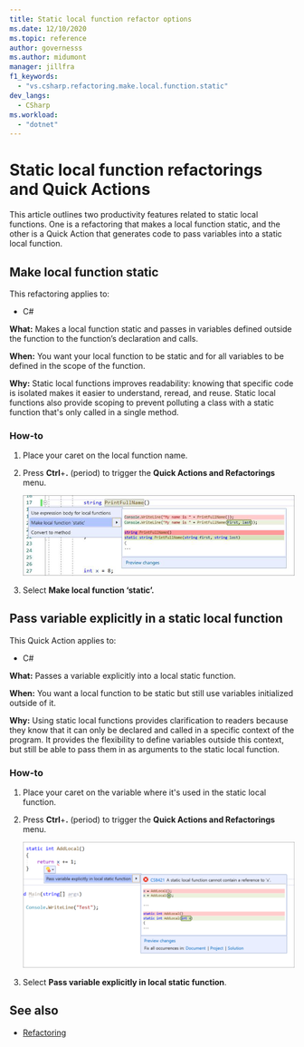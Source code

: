 ```yaml
---
title: Static local function refactor options
ms.date: 12/10/2020
ms.topic: reference
author: governesss
ms.author: midumont
manager: jillfra
f1_keywords:
  - "vs.csharp.refactoring.make.local.function.static"
dev_langs:
  - CSharp
ms.workload:
  - "dotnet"
---
```

# Static local function refactorings and Quick Actions

This article outlines two productivity features related  to static local functions. One is a refactoring that makes a local function static, and the other is a Quick Action that generates code to pass variables into a static local function.

## Make local function static

This refactoring applies to:

- C#

**What:** Makes a local function static and passes in variables defined outside the function to the function’s declaration and calls.

**When:** You want your local function to be static and for all variables to be defined in the scope of the function.

**Why:** Static local functions improves readability: knowing that specific code is isolated makes it easier to understand, reread, and reuse. Static local functions also provide scoping to prevent polluting a class with a static function that's only called in a single method.

### How-to

1. Place your caret on the local function name.

2. Press **Ctrl**+**.** (period) to trigger the **Quick Actions and Refactorings** menu.

   ![Make local function static](media/make-local-function-static.png)

3. Select **Make local function ‘static’.**

## Pass variable explicitly in a static local function

This Quick Action applies to:

- C#

**What:** Passes a variable explicitly into a local static function.

**When:** You want a local function to be static but still use variables initialized outside of it.

**Why:** Using static local functions provides clarification to readers because they know that it can only be declared and called in a specific context of the program. It provides the flexibility to define variables outside this context, but still be able to pass them in as arguments to the static local function.

### How-to

1. Place your caret on the variable where it's used in the static local function.

2. Press **Ctrl**+**.** (period) to trigger the **Quick Actions and Refactorings** menu.

   ![Pass variable explicitly in static local function](media/pass-variable-explicitly-static-local-function.png)

3. Select **Pass variable explicitly in local static function**.

## See also

- [Refactoring](../refactoring-in-visual-studio.md)